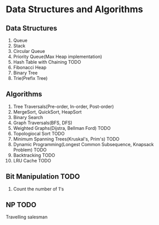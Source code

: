 # Data Structures and Algorithms

## Data Structures 
1. Queue
2. Stack
3. Circular Queue
4. Priority Queue(Max Heap implementation)
5. Hash Table with Chaining TODO 
6. Fibonacci Heap
7. Binary Tree 
8. Trie(Prefix Tree)

## Algorithms 
1. Tree Traversals(Pre-order, In-order, Post-order)
2. MergeSort, QuickSort, HeapSort
3. Binary Search
4. Graph Traversals(BFS, DFS)
5. Weighted Graphs(Dijstra, Bellman Ford)  TODO
6. Topologiocal Sort TODO
7. Minimum Spanning Trees(Kruskal's, Prim's) TODO
7. Dynamic Programming(Longest Common Subsequence, Knapsack Problem) TODO
8. Backtracking TODO
9. LRU Cache TODO

## Bit Manipulation TODO
1. Count the number of 1's

## NP TODO
Travelling salesman


